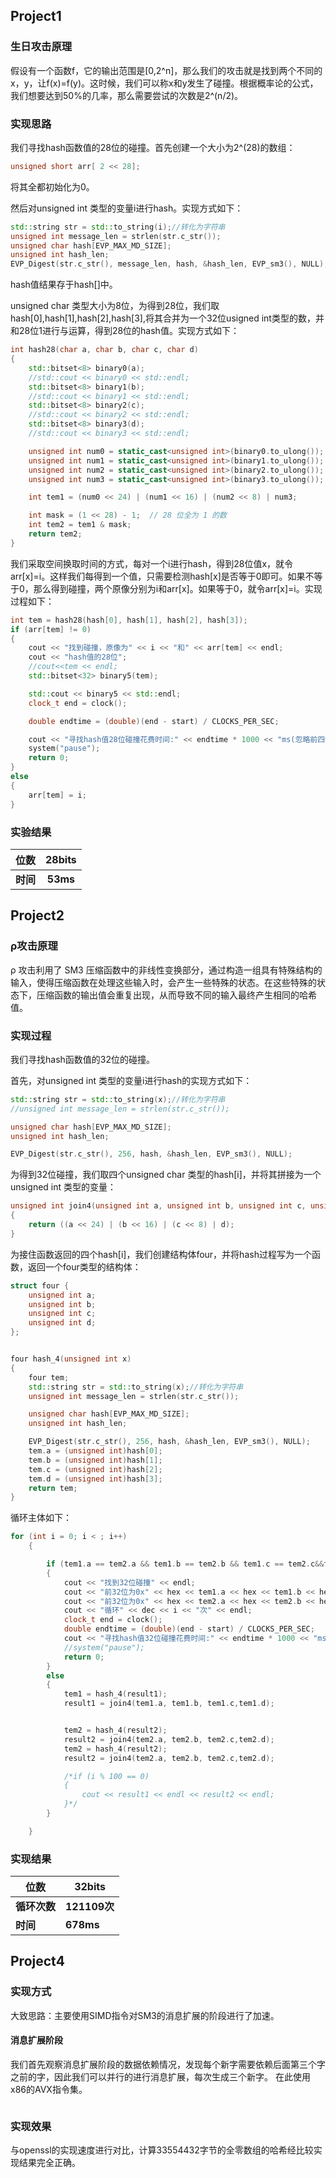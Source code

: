 ## Project1

### 生日攻击原理

假设有一个函数f，它的输出范围是[0,2^n]，那么我们的攻击就是找到两个不同的x，y，让f(x)=f(y)。这时候，我们可以称x和y发生了碰撞。根据概率论的公式，我们想要达到50%的几率，那么需要尝试的次数是2^(n/2)。 
### 实现思路

我们寻找hash函数值的28位的碰撞。首先创建一个大小为2^(28)的数组：

```c++
unsigned short arr[ 2 << 28];

```

将其全都初始化为0。

然后对unsigned int 类型的变量i进行hash。实现方式如下：

```c++
std::string str = std::to_string(i);//转化为字符串
unsigned int message_len = strlen(str.c_str());
unsigned char hash[EVP_MAX_MD_SIZE];
unsigned int hash_len;
EVP_Digest(str.c_str(), message_len, hash, &hash_len, EVP_sm3(), NULL);
```

hash值结果存于hash[]中。

unsigned char 类型大小为8位，为得到28位，我们取hash[0],hash[1],hash[2],hash[3],将其合并为一个32位usigned int类型的数，并和28位1进行与运算，得到28位的hash值。实现方式如下：

```c++
int hash28(char a, char b, char c, char d)
{
	std::bitset<8> binary0(a);
	//std::cout << binary0 << std::endl;
	std::bitset<8> binary1(b);
	//std::cout << binary1 << std::endl;
	std::bitset<8> binary2(c);
	//std::cout << binary2 << std::endl;
	std::bitset<8> binary3(d);
	//std::cout << binary3 << std::endl;

	unsigned int num0 = static_cast<unsigned int>(binary0.to_ulong());
	unsigned int num1 = static_cast<unsigned int>(binary1.to_ulong());
	unsigned int num2 = static_cast<unsigned int>(binary2.to_ulong());
	unsigned int num3 = static_cast<unsigned int>(binary3.to_ulong());

	int tem1 = (num0 << 24) | (num1 << 16) | (num2 << 8) | num3;

	int mask = (1 << 28) - 1;  // 28 位全为 1 的数
	int tem2 = tem1 & mask;
	return tem2;
}
```

我们采取空间换取时间的方式，每对一个i进行hash，得到28位值x，就令arr[x]=i。这样我们每得到一个值，只需要检测hash[x]是否等于0即可。如果不等于0，那么得到碰撞，两个原像分别为i和arr[x]。如果等于0，就令arr[x]=i。实现过程如下：

```c++
int tem = hash28(hash[0], hash[1], hash[2], hash[3]);
if (arr[tem] != 0)
{
	cout << "找到碰撞，原像为" << i << "和" << arr[tem] << endl;
	cout << "hash值的28位";
	//cout<<tem << endl;
	std::bitset<32> binary5(tem);

	std::cout << binary5 << std::endl;
	clock_t end = clock();

	double endtime = (double)(end - start) / CLOCKS_PER_SEC;

	cout << "寻找hash值28位碰撞花费时间:" << endtime * 1000 << "ms(忽略前四位全0)" << endl;    //ms为单位
	system("pause");
	return 0;
}
else
{
	arr[tem] = i;
}
```

### 实验结果


|   位数   |  28bits  |
| :------: | :------: |
| **时间** | **53ms** |




## Project2

### ρ攻击原理

ρ 攻击利用了 SM3 压缩函数中的非线性变换部分，通过构造一组具有特殊结构的输入，使得压缩函数在处理这些输入时，会产生一些特殊的状态。在这些特殊的状态下，压缩函数的输出值会重复出现，从而导致不同的输入最终产生相同的哈希值。

### 实现过程

我们寻找hash函数值的32位的碰撞。

首先，对unsigned int 类型的变量i进行hash的实现方式如下：

```c++
std::string str = std::to_string(x);//转化为字符串
//unsigned int message_len = strlen(str.c_str());

unsigned char hash[EVP_MAX_MD_SIZE];
unsigned int hash_len;

EVP_Digest(str.c_str(), 256, hash, &hash_len, EVP_sm3(), NULL);
```

为得到32位碰撞，我们取四个unsigned char 类型的hash[i]，并将其拼接为一个unsigned int 类型的变量：

```c++
unsigned int join4(unsigned int a, unsigned int b, unsigned int c, unsigned int d)
{
	return ((a << 24) | (b << 16) | (c << 8) | d);
}
```

为接住函数返回的四个hash[i]，我们创建结构体four，并将hash过程写为一个函数，返回一个four类型的结构体：

```c++
struct four {
	unsigned int a;
	unsigned int b;
	unsigned int c;
	unsigned int d;
};


four hash_4(unsigned int x)
{
	four tem;
	std::string str = std::to_string(x);//转化为字符串
	unsigned int message_len = strlen(str.c_str());

	unsigned char hash[EVP_MAX_MD_SIZE];
	unsigned int hash_len;

	EVP_Digest(str.c_str(), 256, hash, &hash_len, EVP_sm3(), NULL);
	tem.a = (unsigned int)hash[0];
	tem.b = (unsigned int)hash[1];
	tem.c = (unsigned int)hash[2];
	tem.d = (unsigned int)hash[3];
	return tem;
}

```

循环主体如下：

```c++
for (int i = 0; i < ; i++)
	{

		if (tem1.a == tem2.a && tem1.b == tem2.b && tem1.c == tem2.c&&tem1.d==tem2.d)
		{
			cout << "找到32位碰撞" << endl;
			cout << "前32位为0x" << hex << tem1.a << hex << tem1.b << hex << tem1.c << hex << tem1.d << endl;
			cout << "前32位为0x" << hex << tem2.a << hex << tem2.b << hex << tem2.c << hex << tem2.d << endl;
			cout << "循环" << dec << i << "次" << endl;
			clock_t end = clock();
			double endtime = (double)(end - start) / CLOCKS_PER_SEC;
			cout << "寻找hash值32位碰撞花费时间:" << endtime * 1000 << "ms" << endl;    //ms为单位
			//system("pause");
			return 0;
		}
		else
		{
			tem1 = hash_4(result1);
			result1 = join4(tem1.a, tem1.b, tem1.c,tem1.d);


			tem2 = hash_4(result2);
			result2 = join4(tem2.a, tem2.b, tem2.c,tem2.d);
			tem2 = hash_4(result2);
			result2 = join4(tem2.a, tem2.b, tem2.c,tem2.d);

			/*if (i % 100 == 0)
			{
				cout << result1 << endl << result2 << endl;
			}*/
		}

	}
```

### 实现结果


| 位数         | 32bits       |
| ------------ | ------------ |
| **循环次数** | **121109次** |
| **时间**     | **678ms**    |


## Project4
### 实现方式
大致思路：主要使用SIMD指令对SM3的消息扩展的阶段进行了加速。
#### 消息扩展阶段
我们首先观察消息扩展阶段的数据依赖情况，发现每个新字需要依赖后面第三个字之前的字，因此我们可以并行的进行消息扩展，每次生成三个新字。
在此使用x86的AVX指令集。
~~~ C

~~~
### 实现效果
与openssl的实现速度进行对比，计算33554432字节的全零数组的哈希经比较实现结果完全正确。
